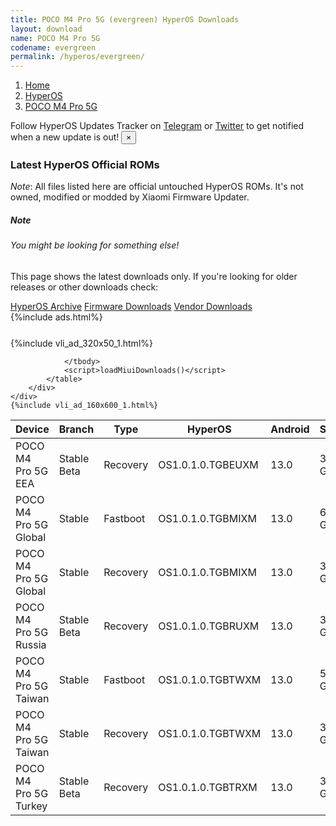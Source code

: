 ```yaml
---
title: POCO M4 Pro 5G (evergreen) HyperOS Downloads
layout: download
name: POCO M4 Pro 5G
codename: evergreen
permalink: /hyperos/evergreen/
---
```

<nav aria-label="breadcrumb">
    <ol class="breadcrumb">
        <li class="breadcrumb-item"><a href="/">Home</a></li>
        <li class="breadcrumb-item"><a href="/hyperos/">HyperOS</a></li>
        <li class="breadcrumb-item active" aria-current="page"><a href="/hyperos/evergreen/">POCO M4 Pro 5G</a></li>
    </ol>
</nav>
<div class="alert alert-primary alert-dismissible fade show" role="alert">
    Follow HyperOS Updates Tracker on <a href="https://t.me/MIUIUpdatesTracker" class="alert-link">Telegram</a>
     or <a href="https://twitter.com/MiFwUpdater" class="alert-link">Twitter</a> to get notified when a new update is out!
    <button type="button" class="close" data-dismiss="alert" aria-label="Close">
        <span aria-hidden="true">&times;</span>
    </button>
</div>

### Latest HyperOS Official ROMs
*Note*: All files listed here are official untouched HyperOS ROMs. It's not owned, modified or modded by Xiaomi Firmware Updater.
<div class="card">
  <div class="card-body">
    <h5 class="card-title">Note</h5>
    <h6 class="card-subtitle mb-2 text-muted">You might be looking for something else!</h6>
    <p class="card-text">This page shows the latest downloads only.
     If you're looking for older releases or other downloads check:</p>
    <a href="/archive/hyperos/evergreen/" class="card-link">HyperOS Archive</a>
    <a href="/firmware/evergreen/" class="card-link">Firmware Downloads</a>
    <a href="/vendor/evergreen/" class="card-link">Vendor Downloads</a>
  </div>
</div>
{%include ads.html%}
<div class="row justify-content-center">
    <div class="col-10">
        <div class="table-responsive-md" style="margin-top: 25px;">
            {%include vli_ad_320x50_1.html%}
            <table id="miui" class="display dt-responsive nowrap compact table table-striped table-hover table-sm">
                <thead class="thead-dark">
                    <tr>
                        <th data-ref="device">Device</th>
                        <th data-ref="branch">Branch</th>
                        <th data-ref="type">Type</th>
                        <th data-ref="miui">HyperOS</th>
                        <th data-ref="android">Android</th>
                        <th data-ref="size">Size</th>
                        <th data-ref="size">Date</th>
                        <th data-ref="link">Link</th>
                    </tr>
                </thead>
                <tbody>
                <tr><td>POCO M4 Pro 5G EEA</td><td>Stable Beta</td><td>Recovery</td><td>OS1.0.1.0.TGBEUXM</td><td>13.0</td><td>3.9 GB</td><td>2024-04-03</td><td><a href="/hyperos/evergreen/stable beta/OS1.0.1.0.TGBEUXM/">Download</a></td></tr>
<tr><td>POCO M4 Pro 5G Global</td><td>Stable</td><td>Fastboot</td><td>OS1.0.1.0.TGBMIXM</td><td>13.0</td><td>6.1 GB</td><td>2024-02-26</td><td><a href="/hyperos/evergreen/stable/OS1.0.1.0.TGBMIXM/">Download</a></td></tr>
<tr><td>POCO M4 Pro 5G Global</td><td>Stable</td><td>Recovery</td><td>OS1.0.1.0.TGBMIXM</td><td>13.0</td><td>3.9 GB</td><td>2024-03-25</td><td><a href="/hyperos/evergreen/stable/OS1.0.1.0.TGBMIXM/">Download</a></td></tr>
<tr><td>POCO M4 Pro 5G Russia</td><td>Stable Beta</td><td>Recovery</td><td>OS1.0.1.0.TGBRUXM</td><td>13.0</td><td>3.9 GB</td><td>2024-04-07</td><td><a href="/hyperos/evergreen/stable beta/OS1.0.1.0.TGBRUXM/">Download</a></td></tr>
<tr><td>POCO M4 Pro 5G Taiwan</td><td>Stable</td><td>Fastboot</td><td>OS1.0.1.0.TGBTWXM</td><td>13.0</td><td>5.2 GB</td><td>2024-02-29</td><td><a href="/hyperos/evergreen/stable/OS1.0.1.0.TGBTWXM/">Download</a></td></tr>
<tr><td>POCO M4 Pro 5G Taiwan</td><td>Stable</td><td>Recovery</td><td>OS1.0.1.0.TGBTWXM</td><td>13.0</td><td>3.8 GB</td><td>2024-03-18</td><td><a href="/hyperos/evergreen/stable/OS1.0.1.0.TGBTWXM/">Download</a></td></tr>
<tr><td>POCO M4 Pro 5G Turkey</td><td>Stable Beta</td><td>Recovery</td><td>OS1.0.1.0.TGBTRXM</td><td>13.0</td><td>3.8 GB</td><td>2024-04-07</td><td><a href="/hyperos/evergreen/stable beta/OS1.0.1.0.TGBTRXM/">Download</a></td></tr>

                </tbody>
                <script>loadMiuiDownloads()</script>
            </table>
        </div>
    </div>
    {%include vli_ad_160x600_1.html%}
</div>
